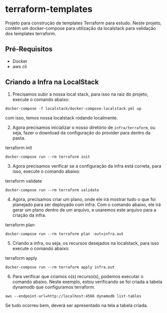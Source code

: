 # terraform-templates

Projeto para construção de templates Terraform para estudo. Neste projeto, contém um docker-compose para utilização da localstack para validação dos templates terraform.

## Pré-Requisitos

- Docker
- aws cli

## Criando a Infra na LocalStack

1. Precisamos subir a nossa local stack, para isso na raiz do projeto, execute o comando abaixo:

```
docker-compose -f localstack/docker-compose-localstack.yml up
```
com isso, temos nossa localstack rodando localmente.

2. Agora precisamos inicializar o nosso diretório de `infra/terraform`, ou seja, fazer o download da configuração do provider
para dentro da pasta.

terraform init
```
docker-compose run --rm terraform init 
```

3. Agora precisamos  verificar se a configuração da infra está correta, para isso, execute o comando abaixo:

terraform validate
```
docker-compose run --rm terraform validate
```
4. Agora, precisamos criar um plano, onde ele irá mostrar tudo o que foi planejado para ser deployado com infra.
Com o comando abaixo, ele irá gerar um plano dentro de um arquivo, e usaremos este arquivo para a criação da infra.

terraform plan
```
docker-compose run --rm terraform plan -out=infra.out
```

5. Criando a infra, ou seja, os recursos desejados na localstack, para isso execute o comando abaixo:

terraform apply
```
docker-compose run --rm terraform apply infra.out
```

6. Para verificar que criamos o(s) recurso(s), podemos executar o comando abaixo. Neste exemplo, estou verificando
se foi criada a tabela dynamodb que configuramos terraform.

```
aws --endpoint-url=http://localhost:4566 dynamodb list-tables
```

Se tudo ocorreu bem, deverá ser apresentado na tela a tabela criada.